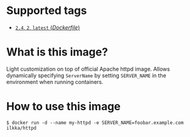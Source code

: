 # Supported tags

- [`2.4`, `2`, `latest` (*Dockerfile*)](https://github.com/ilkka/docker-httpd/blob/master/Dockerfile)

# What is this image?

Light customization on top of official Apache httpd image. Allows
dynamically specifying `ServerName` by setting `SERVER_NAME` in the
environment when running containers.

# How to use this image

```
$ docker run -d --name my-httpd -e SERVER_NAME=foobar.example.com ilkka/httpd
```
